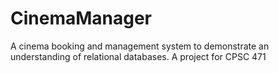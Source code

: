 # CinemaManager
A cinema booking and management system to demonstrate an understanding of relational databases. A project for CPSC 471
